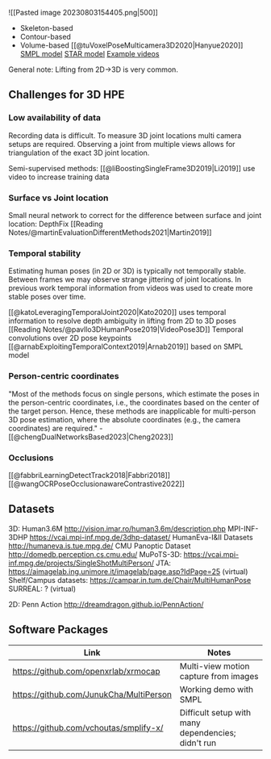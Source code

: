 ![[Pasted image 20230803154405.png|500]]
- Skeleton-based
- Contour-based
- Volume-based [[@tuVoxelPoseMulticamera3D2020|Hanyue2020]] [SMPL model](https://smpl.is.tue.mpg.de/) [STAR model](https://star.is.tue.mpg.de/) [Example videos](https://youtu.be/bVRXPO0Uv0g?t=870)

General note: Lifting from 2D->3D is very common. 

## Challenges for 3D HPE

### Low availability of data
Recording data is difficult. To measure 3D joint locations multi camera setups are required. Observing a joint from multiple views allows for triangulation of the exact 3D joint location. 

Semi-supervised methods: [[@liBoostingSingleFrame3D2019|Li2019]] use video to increase training data



### Surface vs Joint location

Small neural network to correct for the difference between surface and joint location: DepthFix [[Reading Notes/@martinEvaluationDifferentMethods2021|Martin2019]]


### Temporal stability 
Estimating human poses (in 2D or 3D) is typically not temporally stable. Between frames we may observe strange jittering of joint locations. In previous work temporal information from videos was used to create more stable poses over time. 

[[@katoLeveragingTemporalJoint2020|Kato2020]] uses temporal information to resolve depth ambiguity in lifting from 2D to 3D poses
[[Reading Notes/@pavllo3DHumanPose2019|VideoPose3D]] Temporal convolutions over 2D pose keypoints
[[@arnabExploitingTemporalContext2019|Arnab2019]] based on SMPL model



### Person-centric coordinates
"Most of the methods focus on single persons,  which estimate the poses in the person-centric coordinates, i.e., the coordinates based on the center of the target person. Hence,  these methods are inapplicable for multi-person 3D pose estimation, where the absolute coordinates (e.g., the camera coordinates) are  required." -  [[@chengDualNetworksBased2023|Cheng2023]]

### Occlusions
[[@fabbriLearningDetectTrack2018|Fabbri2018]]
[[@wangOCRPoseOcclusionawareContrastive2022]]




## Datasets

3D: 
Human3.6M http://vision.imar.ro/human3.6m/description.php
MPI-INF-3DHP https://vcai.mpi-inf.mpg.de/3dhp-dataset/
HumanEva-I&II Datasets http://humaneva.is.tue.mpg.de/
CMU Panoptic Dataset http://domedb.perception.cs.cmu.edu/ 
MuPoTS-3D: https://vcai.mpi-inf.mpg.de/projects/SingleShotMultiPerson/
JTA: https://aimagelab.ing.unimore.it/imagelab/page.asp?IdPage=25 (virtual)
Shelf/Campus datasets: https://campar.in.tum.de/Chair/MultiHumanPose
SURREAL: ? (virtual)

2D: 
Penn Action http://dreamdragon.github.io/PennAction/




## Software Packages

| Link | Notes |
| - | - |
| https://github.com/openxrlab/xrmocap | Multi-view motion capture from images |
| https://github.com/JunukCha/MultiPerson | Working demo with SMPL |
| https://github.com/vchoutas/smplify-x/ | Difficult setup with many dependencies; didn't run |














